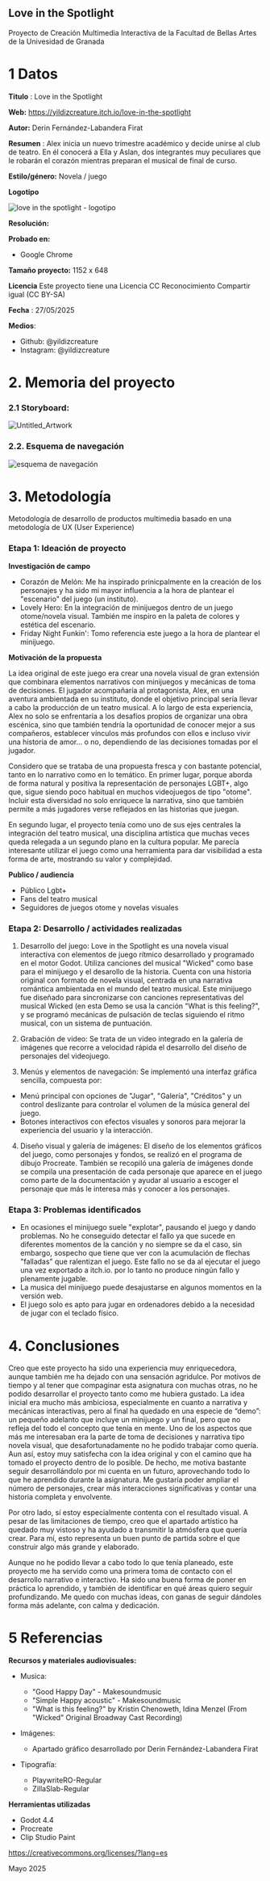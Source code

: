 ## Love in the Spotlight

Proyecto de Creación Multimedia Interactiva de la  Facultad de Bellas Artes de la Univesidad de Granada



# 1 Datos 



**Titulo** : Love in the Spotlight

**Web:**   https://yildizcreature.itch.io/love-in-the-spotlight

**Autor:**  Derin Fernández-Labandera Firat

**Resumen** : Alex inicia un nuevo trimestre académico y decide unirse al club de teatro. En él conocerá a Ella y Aslan, dos integrantes muy peculiares que le robarán el corazón mientras preparan el musical de final de curso.

**Estilo/género:**  Novela / juego

**Logotipo** 

![love in the spotlight - logotipo](https://github.com/user-attachments/assets/bad520ec-1609-424b-8199-92fea3282a5b)


**Resolución:**

**Probado en:**  
- Google Chrome

**Tamaño proyecto:**  1152 x 648

**Licencia** Este proyecto tiene una Licencia CC Reconocimiento Compartir igual (CC BY-SA)

**Fecha** : 27/05/2025

**Medios**:

- Github: @yildizcreature
- Instagram:  @yildizcreature


# 2. Memoria del proyecto 

### 2.1 Storyboard: 

![Untitled_Artwork](https://github.com/user-attachments/assets/d6d92bd4-d830-40c8-991c-9657854d5127)




### 2.2. Esquema de navegación 

![esquema de navegación](https://github.com/user-attachments/assets/f8b9d8ff-df94-4bd5-85d8-c604b1d17089)



# 3. Metodología

Metodología de desarrollo de productos multimedia basado en una metodología de UX (User Experience)



### Etapa 1: Ideación de proyecto

**Investigación de campo** 

- Corazón de Melón: Me ha inspirado prinicpalmente en la creación de los personajes y ha sido mi mayor influencia a la hora de plantear el "escenario" del juego (un instituto).
- Lovely Hero: En la integración de minijuegos dentro de un juego otome/novela visual. También me inspiro en la paleta de colores y estética del escenario.
- Friday Night Funkin': Tomo referencia este juego a la hora de plantear el minijuego.



**Motivación de la propuesta** 

La idea original de este juego era crear una novela visual de gran extensión que combinara elementos narrativos con minijuegos y mecánicas de toma de decisiones. El jugador acompañaría al protagonista, Alex, en una aventura ambientada en su instituto, donde el objetivo principal sería llevar a cabo la producción de un teatro musical. A lo largo de esta experiencia, Alex no solo se enfrentaría a los desafíos propios de organizar una obra escénica, sino que también tendría la oportunidad de conocer mejor a sus compañeros, establecer vínculos más profundos con ellos e incluso vivir una historia de amor... o no, dependiendo de las decisiones tomadas por el jugador.

Considero que se trataba de una propuesta fresca y con bastante potencial, tanto en lo narrativo como en lo temático. En primer lugar, porque aborda de forma natural y positiva la representación de personajes LGBT+, algo que, sigue siendo poco habitual en muchos videojuegos de tipo "otome". Incluir esta diversidad no solo enriquece la narrativa, sino que también permite a más jugadores verse reflejados en las historias que juegan.

En segundo lugar, el proyecto tenía como uno de sus ejes centrales la integración del teatro musical, una disciplina artística que muchas veces queda relegada a un segundo plano en la cultura popular. Me parecía interesante utilizar el juego como una herramienta para dar visibilidad a esta forma de arte, mostrando su valor y complejidad.



**Publico / audiencia**

- Público Lgbt+
- Fans del teatro musical
- Seguidores de juegos otome y novelas visuales



### Etapa 2: Desarrollo / actividades realizadas

1. Desarrollo del juego:
Love in the Spotlight es una novela visual interactiva con elementos de juego rítmico desarrollado y programado en el motor Godot. Utiliza canciones del musical "Wicked" como base para el minijuego y el desarollo de la historia.
Cuenta con una historia original con formato de novela visual, centrada en una narrativa romántica ambientada en el mundo del teatro musical. Este minijuego fue diseñado para sincronizarse con canciones representativas del musical Wicked (en esta Demo se usa la canción "What is this feeling?", y se programó mecánicas de pulsación de teclas siguiendo el ritmo musical, con un sistema de puntuación.

2. Grabación de video:
Se trata de un video integrado en la galería de imágenes que recorre a velocidad rápida el desarrollo del diseño de personajes del videojuego.

3. Menús y elementos de navegación:
Se implementó una interfaz gráfica sencilla, compuesta por:
- Menú principal con opciones de "Jugar", "Galería", "Créditos" y un control deslizante para controlar el volumen de la música general del juego.
- Botones interactivos con efectos visuales y sonoros para mejorar la experiencia del usuario y la interacción.

4. Diseño visual y galería de imágenes:
El diseño de los elementos gráficos del juego, como personajes y fondos, se realizó en el programa de dibujo Procreate. También se recopiló una galería de imágenes donde se compila una presentación de cada personaje que aparece en el juego como parte de la documentación y ayudar al usuario a escoger el personaje que más le interesa más y conocer a los personajes.


### Etapa 3: Problemas identificados

- En ocasiones el minijuego suele "explotar", pausando el juego y dando problemas. No he conseguido detectar el fallo ya que sucede en diferentes momentos de la canción y no siempre se da el caso, sin embargo, sospecho que tiene que ver con la acumulación de flechas "falladas" que ralentizan el juego. Este fallo no se da al ejecutar el juego una vez exportado a itch.io. por lo tanto no produce ningún fallo y plenamente jugable.
- La musica del minijuego puede desajustarse en algunos momentos en la versión web.
- El juego solo es apto para jugar en ordenadores debido a la necesidad de jugar con el teclado físico.



# 4. Conclusiones 

Creo que este proyecto ha sido una experiencia muy enriquecedora, aunque también me ha dejado con una sensación agridulce. Por motivos de tiempo y al tener que compaginar esta asignatura con muchas otras, no he podido desarrollar el proyecto tanto como me hubiera gustado. La idea inicial era mucho más ambiciosa, especialmente en cuanto a narrativa y mecánicas interactivas, pero al final ha quedado en una especie de “demo”: un pequeño adelanto que incluye un minijuego y un final, pero que no refleja del todo el concepto que tenía en mente. Uno de los aspectos que más me interesaban era la parte de toma de decisiones y narrativa tipo novela visual, que desafortunadamente no he podido trabajar como quería. Aun así, estoy muy satisfecha con la idea original y con el camino que ha tomado el proyecto dentro de lo posible. De hecho, me motiva bastante seguir desarrollándolo por mi cuenta en un futuro, aprovechando todo lo que he aprendido durante la asignatura. Me gustaría poder ampliar el número de personajes, crear más interacciones significativas y contar una historia completa y envolvente.

Por otro lado, sí estoy especialmente contenta con el resultado visual. A pesar de las limitaciones de tiempo, creo que el apartado artístico ha quedado muy vistoso y ha ayudado a transmitir la atmósfera que quería crear. Para mí, esto representa un buen punto de partida sobre el que construir algo más grande y elaborado.

Aunque no he podido llevar a cabo todo lo que tenía planeado, este proyecto me ha servido como una primera toma de contacto con el desarrollo narrativo e interactivo. Ha sido una buena forma de poner en práctica lo aprendido, y también de identificar en qué áreas quiero seguir profundizando. Me quedo con muchas ideas, con ganas de seguir dándoles forma más adelante, con calma y dedicación.



# 5 Referencias 

**Recursos y materiales audiovisuales:**

* Musica:
  - "Good Happy Day" - Makesoundmusic
  - "Simple Happy acoustic" - Makesoundmusic
  - "What is this feeling?" by Kristin Chenoweth, Idina Menzel (From "Wicked" Original Broadway Cast Recording)
    
* Imágenes:
  - Apartado gráfico desarrollado por Derin Fernández-Labandera Firat
     
* Tipografía:
  - PlaywriteRO-Regular
  - ZillaSlab-Regular

**Herramientas utilizadas**

- Godot 4.4
- Procreate
- Clip Studio Paint



https://creativecommons.org/licenses/?lang=es

Mayo 2025
